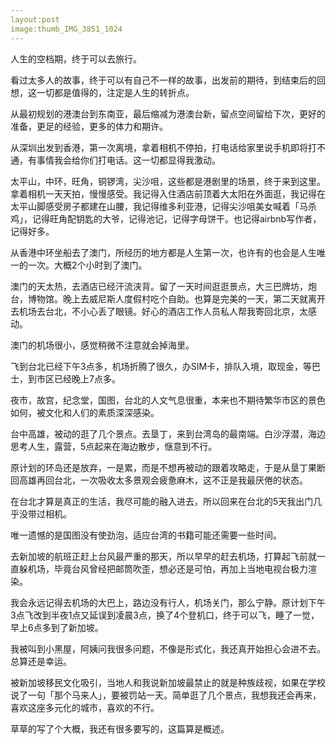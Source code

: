 ```yaml
---
layout:post
image:thumb_IMG_3851_1024
---
```


人生的空档期，终于可以去旅行。

看过太多人的故事，终于可以有自己不一样的故事，出发前的期待，到结束后的回想，这一切都是值得的，注定是人生的转折点。

从最初规划的港澳台到东南亚，最后缩减为港澳台新，留点空间留给下次，更好的准备，更足的经验，更多的体力和期许。

从深圳出发到香港，第一次离境，拿着相机不停拍，打电话给家里说手机即将打不通，有事情我会给你们打电话。这一切都显得我激动。

太平山，中环，旺角，铜锣湾，尖沙咀，这些都是港剧里的场景，终于来到这里。拿着相机一天天拍，慢慢感受。我记得入住酒店前顶着大太阳在外面逛，我记得在太平山脚感受房子都建在山腰，我记得维多利亚港，记得尖沙咀美女喊着「马杀鸡」，记得旺角配钥匙的大爷，记得池记，记得字母饼干。也记得airbnb写作者，记得好多。

从香港中环坐船去了澳门，所经历的地方都是人生第一次，也许有的也会是人生唯一的一次。大概2个小时到了澳门。

澳门的天太热，去酒店已经汗流浃背。留了一天时间逛逛景点，大三巴牌坊，炮台，博物馆。晚上去威尼斯人度假村吃个自助。也算是完美的一天，第二天就离开去机场去台北，不小心丢了眼镜。好心的酒店工作人员私人帮我寄回北京，太感动。

澳门的机场很小，感觉稍微不注意就会掉海里。

飞到台北已经下午3点多，机场折腾了很久，办SIM卡，排队入境，取现金，等巴士，到市区已经晚上7点多。

夜市，故宫，纪念堂，国图，台北的人文气息很重，本来也不期待繁华市区的景色如何，被文化和人们的素质深深感染。

台中高雄，被动的逛了几个景点。去垦丁，来到台湾岛的最南端。白沙浮潜，海边思考人生，露营，5点起来在海边散步，惬意到不行。

原计划的环岛还是放弃，一是累，而是不想再被动的跟着攻略走，于是从垦丁果断回高雄再回台北，一次吸收太多景观会疲惫麻木，这不正是我最厌倦的状态。

在台北才算是真正的生活，我尽可能的融入进去，所以回来在台北的5天我出门几乎没带过相机。

唯一遗憾的是国图没有使劲泡，适应台湾的书籍可能还需要一些时间。

去新加坡的航班正赶上台风最严重的那天，所以早早的赶去机场，打算起飞前就一直躲机场，毕竟台风曾经把邮筒吹歪，想必还是可怕，再加上当地电视台极力渲染。

我会永远记得去机场的大巴上，路边没有行人，机场关门，那么宁静。原计划下午3点飞改到半夜1点又延误到凌晨3点，换了4个登机口，终于可以飞，睡了一觉，早上6点多到了新加坡。

我被叫到小黑屋，阿姨问我很多问题，不像是形式化，我还真开始担心会进不去。总算还是幸运。

被新加坡移民文化吸引，当地人和我说新加坡最禁止的就是种族歧视，如果在学校说了一句「那个马来人」，要被罚站一天。简单逛了几个景点，我想我还会再来，喜欢这座多元化的城市，喜欢的不行。

草草的写了个大概，我还有很多要写的，这篇算是概述。








